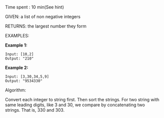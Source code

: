 Time spent :  10 min(See hint)

GIVEN: a list of non negative integers

RETURNS: the largest number they form 

EXAMPLES:

**Example 1:**

```
Input: [10,2]
Output: "210"
```

**Example 2:**

```
Input: [3,30,34,5,9]
Output: "9534330"
```

Algorithm:

Convert each integer to string first. Then sort the strings. For two string with same leading digits, like 3 and 30, we compare by concatenating two strings. That is, 330 and 303. 